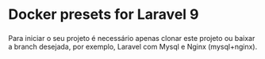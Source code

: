 # Docker presets for Laravel 9
### 

Para iniciar o seu projeto é necessário apenas clonar este projeto ou baixar a branch desejada, por exemplo, Laravel com Mysql e Nginx (mysql+nginx).
